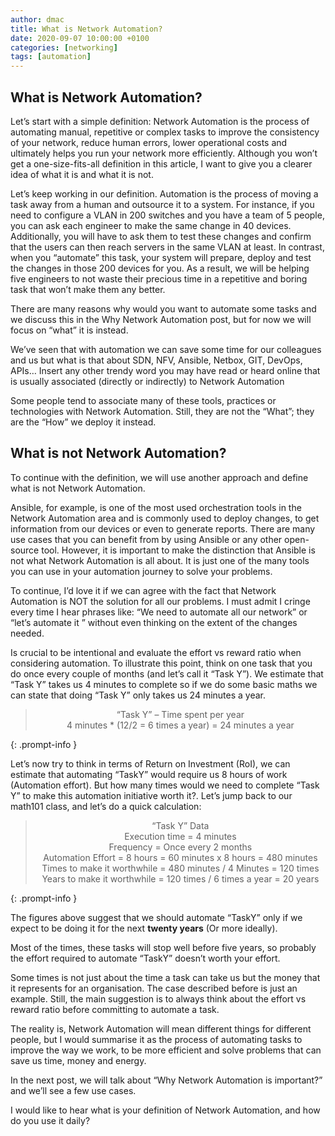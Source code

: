 ```yaml
---
author: dmac
title: What is Network Automation?
date: 2020-09-07 10:00:00 +0100
categories: [networking]
tags: [automation]
---
```


## What is Network Automation?

Let’s start with a simple definition: Network Automation is the process of automating manual, repetitive or complex tasks to improve the consistency of your network, reduce human errors, lower operational costs and ultimately helps you run your network more efficiently. Although you won’t get a one-size-fits-all definition in this article, I want to give you a clearer idea of what it is and what it is not.

Let’s keep working in our definition. Automation is the process of moving a task away from a human and outsource it to a system. For instance, if you need to configure a VLAN in 200 switches and you have a team of 5 people, you can ask each engineer to make the same change in 40 devices. Additionally, you will have to ask them to test these changes and confirm that the users can then reach servers in the same VLAN at least. In contrast, when you “automate” this task, your system will prepare, deploy and test the changes in those 200 devices for you. As a result, we will be helping five engineers to not waste their precious time in a repetitive and boring task that won’t make them any better.

There are many reasons why would you want to automate some tasks and we discuss this in the Why Network Automation post, but for now we will focus on “what” it is instead.

We’ve seen that with automation we can save some time for our colleagues and us but what is that about SDN, NFV, Ansible, Netbox, GIT, DevOps, APIs… Insert any other trendy word you may have read or heard online that is usually associated (directly or indirectly) to Network Automation

Some people tend to associate many of these tools, practices or technologies with Network Automation. Still, they are not the “What”; they are the “How” we deploy it instead.

## What is not Network Automation?

To continue with the definition, we will use another approach and define what is not Network Automation.

Ansible, for example, is one of the most used orchestration tools in the Network Automation area and is commonly used to deploy changes, to get information from our devices or even to generate reports. There are many use cases that you can benefit from by using Ansible or any other open-source tool. However, it is important to make the distinction that Ansible is not what Network Automation is all about. It is just one of the many tools you can use in your automation journey to solve your problems.

To continue, I’d love it if we can agree with the fact that Network Automation is NOT the solution for all our problems. I must admit I cringe every time I hear phrases like: “We need to automate all our network” or “let’s automate it ” without even thinking on the extent of the changes needed.

Is crucial to be intentional and evaluate the effort vs reward ratio when considering automation. To illustrate this point, think on one task that you do once every couple of months (and let’s call it “Task Y”). We estimate that “Task Y” takes us 4 minutes to complete so if we do some basic maths we can state that doing “Task Y” only takes us 24 minutes a year. 

> <center>“Task Y” – Time spent per year</center>  
> <center>4 minutes * (12/2 = 6 times a year) = 24 minutes a year</center>
{: .prompt-info }

Let’s now try to think in terms of Return on Investment (RoI), we can estimate that automating “TaskY” would require us 8 hours of work (Automation effort). But how many times would we need to complete “Task Y” to make this automation initiative worth it?. Let’s jump back to our math101 class, and let’s do a quick calculation:

> <center>“Task Y” Data</center>  
> <center> Execution time = 4 minutes</center>
> <center> Frequency = Once every 2 months </center>
> <center> Automation Effort = 8 hours = 60 minutes x 8 hours = 480 minutes </center>
> <center> Times to make it worthwhile = 480 minutes / 4 Minutes = 120 times </center>
> <center> Years to make it worthwhile = 120 times / 6 times a year = 20 years </center>
{: .prompt-info }

The figures above suggest that we should automate “TaskY” only if we expect to be doing it for the next **twenty years** (Or more ideally).

Most of the times, these tasks will stop well before five years, so probably the effort required to automate “TaskY” doesn’t worth your effort.

Some times is not just about the time a task can take us but the money that it represents for an organisation. The case described before is just an example. Still, the main suggestion is to always think about the effort vs reward ratio before committing to automate a task.

The reality is, Network Automation will mean different things for different people, but I would summarise it as the process of automating tasks to improve the way we work, to be more efficient and solve problems that can save us time, money and energy.

In the next post, we will talk about “Why Network Automation is important?” and we’ll see a few use cases.

I would like to hear what is your definition of Network Automation, and how do you use it daily?